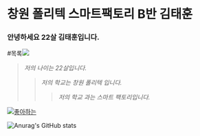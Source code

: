 # 창원 폴리텍 스마트팩토리 B반 김태훈

### 안녕하세요 22살 김태훈입니다.


#목록<img src="https://img.shields.io/badge/#181717?style=flat-square&logo=#181717&logoColor=black"/>
>_저의 나이는 22살입니다._
> > _저의 학교는 창원 폴리텍 입니다._
> > > _저의 학교 과는 스마트 팩토리입니다._


[![좋아하는 ](https://cdn.icon-icons.com/icons2/564/PNG/512/Music_icon-icons.com_54163.png)](https://www.youtube.com/watch?v=acVLMP3sa9s)

![Anurag's GitHub stats](https://github-readme-stats.vercel.app/api?username=Taehoon20)




